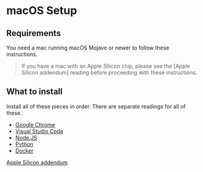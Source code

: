 # macOS Setup

## Requirements

You need a mac running macOS Mojave or newer to follow these instructions.

> If you have a mac with an Apple Silicon chip, please see the [Apple Silicon addendum] reading before proceeding with these instructions.

## What to install

Install all of these pieces in order. There are separate readings for all of these.

* [Google Chrome](google-chrome-setup.md)
* [Visual Studio Code](visual-studio-code-setup.md)
* [Node.JS](nodejs-setup.md)
* [Python](python-setup.md)
* [Docker](docker-setup.md)

[Apple Silicon addendum](apple-silicon-mac-addendum.md)
